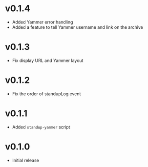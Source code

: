 v0.1.4
======
* Added Yammer error handling
* Added a feature to tell Yammer username and link on the archive

v0.1.3
======
* Fix display URL and Yammer layout

v0.1.2
======
* Fix the order of standupLog event

v0.1.1
======
* Added `standup-yammer` script

v0.1.0
======
* Initial release
